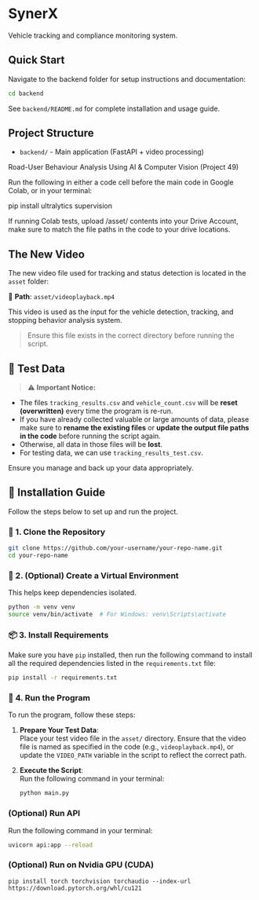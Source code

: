 # SynerX


Vehicle tracking and compliance monitoring system.

## Quick Start

Navigate to the backend folder for setup instructions and documentation:

```bash
cd backend
```

See `backend/README.md` for complete installation and usage guide.

## Project Structure

- `backend/` - Main application (FastAPI + video processing)

Road-User Behaviour Analysis Using AI &amp; Computer Vision (Project 49)

Run the following in either a code cell before the main code in Google Colab, or in your terminal:

pip install ultralytics supervision

If running Colab tests, upload /asset/ contents into your Drive Account, make sure to match the file paths in the code to your drive locations.

## The New Video

The new video file used for tracking and status detection is located in the `asset` folder:

📁 **Path**: `asset/videoplayback.mp4`

This video is used as the input for the vehicle detection, tracking, and stopping behavior analysis system.

> Ensure this file exists in the correct directory before running the script.

## 📁 Test Data

> ⚠️ **Important Notice:**

- The files `tracking_results.csv` and `vehicle_count.csv` will be **reset (overwritten)** every time the program is re-run.
- If you have already collected valuable or large amounts of data, please make sure to **rename the existing files** or **update the output file paths in the code** before running the script again.
- Otherwise, all data in those files will be **lost**.
- For testing data, we can use `tracking_results_test.csv`.

Ensure you manage and back up your data appropriately.

## 🚀 Installation Guide

Follow the steps below to set up and run the project.

### 📁 1. Clone the Repository

```bash
git clone https://github.com/your-username/your-repo-name.git
cd your-repo-name
```

### 🧪 2. (Optional) Create a Virtual Environment

This helps keep dependencies isolated.

```bash
python -m venv venv
source venv/bin/activate  # For Windows: venv\Scripts\activate
```

### 📦 3. Install Requirements

Make sure you have `pip` installed, then run the following command to install all the required dependencies listed in the `requirements.txt` file:

```bash
pip install -r requirements.txt
```

### 🎥 4. Run the Program

To run the program, follow these steps:

1. **Prepare Your Test Data**:  
   Place your test video file in the `asset/` directory. Ensure that the video file is named as specified in the code (e.g., `videoplayback.mp4`), or update the `VIDEO_PATH` variable in the script to reflect the correct path.

2. **Execute the Script**:  
   Run the following command in your terminal:

   ```bash
   python main.py
   ```
### (Optional) Run API

   Run the following command in your terminal:
   
   ```bash
   uvicorn api:app --reload
   ```

### (Optional) Run on Nvidia GPU (CUDA)

```pip install torch torchvision torchaudio --index-url https://download.pytorch.org/whl/cu121 ```
